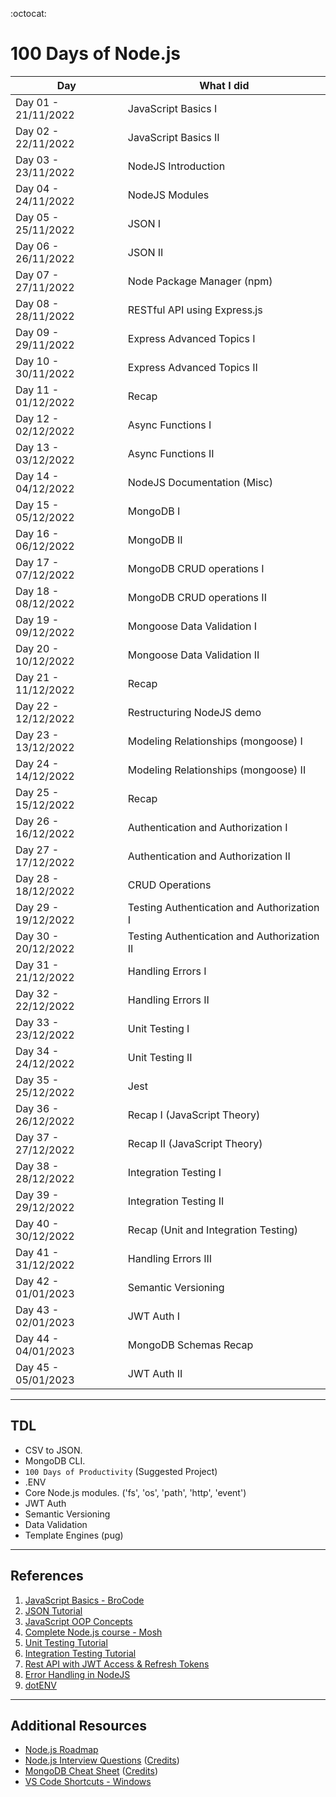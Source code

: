 :octocat:
# 100 Days of Node.js

Day|What I did
------------ | ------------- 
Day 01 - 21/11/2022| JavaScript Basics I
Day 02 - 22/11/2022| JavaScript Basics II
Day 03 - 23/11/2022| NodeJS Introduction
Day 04 - 24/11/2022| NodeJS Modules
Day 05 - 25/11/2022| JSON I
Day 06 - 26/11/2022| JSON II
Day 07 - 27/11/2022| Node Package Manager (npm)
Day 08 - 28/11/2022| RESTful API using Express.js
Day 09 - 29/11/2022| Express Advanced Topics I
Day 10 - 30/11/2022| Express Advanced Topics II
Day 11 - 01/12/2022| Recap
Day 12 - 02/12/2022| Async Functions I
Day 13 - 03/12/2022| Async Functions II
Day 14 - 04/12/2022| NodeJS Documentation (Misc)
Day 15 - 05/12/2022| MongoDB I
Day 16 - 06/12/2022| MongoDB II
Day 17 - 07/12/2022| MongoDB CRUD operations I
Day 18 - 08/12/2022| MongoDB CRUD operations II
Day 19 - 09/12/2022| Mongoose Data Validation I 
Day 20 - 10/12/2022| Mongoose Data Validation II
Day 21 - 11/12/2022| Recap
Day 22 - 12/12/2022| Restructuring NodeJS demo
Day 23 - 13/12/2022| Modeling Relationships (mongoose) I
Day 24 - 14/12/2022| Modeling Relationships (mongoose) II
Day 25 - 15/12/2022| Recap
Day 26 - 16/12/2022| Authentication and Authorization I
Day 27 - 17/12/2022| Authentication and Authorization II
Day 28 - 18/12/2022| CRUD Operations
Day 29 - 19/12/2022| Testing Authentication and Authorization I
Day 30 - 20/12/2022| Testing Authentication and Authorization II
Day 31 - 21/12/2022| Handling Errors I
Day 32 - 22/12/2022| Handling Errors II
Day 33 - 23/12/2022| Unit Testing I
Day 34 - 24/12/2022| Unit Testing II
Day 35 - 25/12/2022| Jest
Day 36 - 26/12/2022| Recap I (JavaScript Theory)
Day 37 - 27/12/2022| Recap II (JavaScript Theory)
Day 38 - 28/12/2022| Integration Testing I
Day 39 - 29/12/2022| Integration Testing II
Day 40 - 30/12/2022| Recap (Unit and Integration Testing)
Day 41 - 31/12/2022| Handling Errors III
Day 42 - 01/01/2023| Semantic Versioning
Day 43 - 02/01/2023| JWT Auth I
Day 44 - 04/01/2023| MongoDB Schemas Recap
Day 45 - 05/01/2023| JWT Auth II

___
## TDL

- CSV to JSON.
- MongoDB CLI.
- `100 Days of Productivity` (Suggested Project)
- .ENV
- Core Node.js modules. ('fs', 'os', 'path', 'http', 'event')
- JWT Auth
- Semantic Versioning
- Data Validation
- Template Engines (pug)

___
## References

1. [JavaScript Basics - BroCode](https://www.youtube.com/watch?v=8dWL3wF_OMw)  
2. [JSON Tutorial](https://www.youtube.com/watch?v=IWcUJLUAO2A)  
3. [JavaScript OOP Concepts](https://www.youtube.com/watch?v=GEuS0tfLfEY)
4. [Complete Node.js course - Mosh](https://codewithmosh.com/p/the-complete-node-js-course)  
5. [Unit Testing Tutorial](https://www.youtube.com/watch?v=ajiAl5UNzBU)  
6. [Integration Testing Tutorial](https://www.youtube.com/watch?v=IPX0OswHoxg)
7. [Rest API with JWT Access & Refresh Tokens](https://www.youtube.com/watch?v=b9WlsQMGWMQ)
8. [Error Handling in NodeJS](https://www.youtube.com/watch?v=mGPj-pCGS2c)
9. [dotENV](https://www.youtube.com/watch?v=zDup0I2VGmk)

___
## Additional Resources

* [Node.js Roadmap](https://roadmap.sh/nodejs)
* [Node.js Interview Questions](./Resources/NodeJS%20Interview%20Questions.pdf) ([Credits]())
* [MongoDB Cheat Sheet](./Resources/MongoDB%20Cheat%20Sheet.pdf) ([Credits]())
* [VS Code Shortcuts - Windows](./Resources/VSCode%20Keyboard%20Shortcuts%20Windows.pdf)